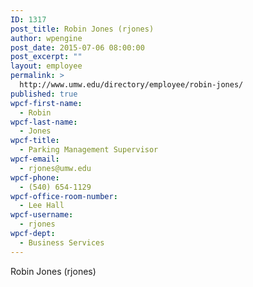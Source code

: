 ```yaml
---
ID: 1317
post_title: Robin Jones (rjones)
author: wpengine
post_date: 2015-07-06 08:00:00
post_excerpt: ""
layout: employee
permalink: >
  http://www.umw.edu/directory/employee/robin-jones/
published: true
wpcf-first-name:
  - Robin
wpcf-last-name:
  - Jones
wpcf-title:
  - Parking Management Supervisor
wpcf-email:
  - rjones@umw.edu
wpcf-phone:
  - (540) 654-1129
wpcf-office-room-number:
  - Lee Hall
wpcf-username:
  - rjones
wpcf-dept:
  - Business Services
---
```

Robin Jones (rjones)